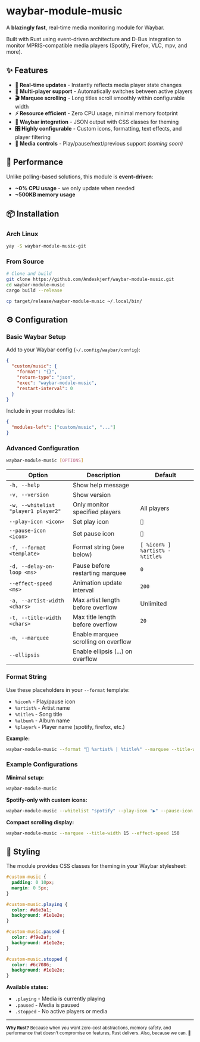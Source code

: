 # waybar-module-music

A **blazingly fast**, real-time media monitoring module for Waybar.

Built with Rust using event-driven architecture and D-Bus integration to monitor MPRIS-compatible media players (Spotify, Firefox, VLC, mpv, and more).

## ✨ Features

- **🔄 Real-time updates** - Instantly reflects media player state changes
- **📱 Multi-player support** - Automatically switches between active players
- **🎬 Marquee scrolling** - Long titles scroll smoothly within configurable width
- **⚡ Resource efficient** - Zero CPU usage, minimal memory footprint
- **🎨 Waybar integration** - JSON output with CSS classes for theming
- **🎛️ Highly configurable** - Custom icons, formatting, text effects, and player filtering
- **🔧 Media controls** - Play/pause/next/previous support *(coming soon)*

## 🚀 Performance

Unlike polling-based solutions, this module is **event-driven**:
- **~0% CPU usage** - we only update when needed
- **~500KB memory usage**

## 📦 Installation

### Arch Linux
```bash
yay -S waybar-module-music-git
```

### From Source
```bash
# Clone and build
git clone https://github.com/Andeskjerf/waybar-module-music.git
cd waybar-module-music
cargo build --release

cp target/release/waybar-module-music ~/.local/bin/
```

## ⚙️ Configuration

### Basic Waybar Setup

Add to your Waybar config (`~/.config/waybar/config`):
```json
{
  "custom/music": {
    "format": "{}",
    "return-type": "json",
    "exec": "waybar-module-music",
    "restart-interval": 0
  }
}
```

Include in your modules list:
```json
{
  "modules-left": ["custom/music", "..."]
}
```

### Advanced Configuration

```bash
waybar-module-music [OPTIONS]
```

| Option | Description | Default |
|--------|-------------|---------|
| `-h, --help` | Show help message | |
| `-v, --version` | Show version | |
| `-w, --whitelist "player1 player2"` | Only monitor specified players | All players |
| `--play-icon <icon>` | Set play icon | `` |
| `--pause-icon <icon>` | Set pause icon | `` |
| `-f, --format <template>` | Format string (see below) | `[ %icon% ] %artist% - %title%` |
| `-d, --delay-on-loop <ms>` | Pause before restarting marquee | `0` |
| `--effect-speed <ms>` | Animation update interval | `200` |
| `-a, --artist-width <chars>` | Max artist length before overflow | Unlimited |
| `-t, --title-width <chars>` | Max title length before overflow | `20` |
| `-m, --marquee` | Enable marquee scrolling on overflow | |
| `--ellipsis` | Enable ellipsis (...) on overflow | |

### Format String

Use these placeholders in your `--format` template:
- `%icon%` - Play/pause icon
- `%artist%` - Artist name
- `%title%` - Song title
- `%album%` - Album name
- `%player%` - Player name (spotify, firefox, etc.)

**Example:**
```bash
waybar-module-music --format "🎵 %artist% | %title%" --marquee --title-width 25
```

### Example Configurations

**Minimal setup:**
```bash
waybar-module-music
```

**Spotify-only with custom icons:**
```bash
waybar-module-music --whitelist "spotify" --play-icon "▶" --pause-icon "⏸"
```

**Compact scrolling display:**
```bash
waybar-module-music --marquee --title-width 15 --effect-speed 150
```

## 🎨 Styling

The module provides CSS classes for theming in your Waybar stylesheet:

```css
#custom-music {
  padding: 0 10px;
  margin: 0 5px;
}

#custom-music.playing {
  color: #a6e3a1;
  background: #1e1e2e;
}

#custom-music.paused {
  color: #f9e2af;
  background: #1e1e2e;
}

#custom-music.stopped {
  color: #6c7086;
  background: #1e1e2e;
}
```

**Available states:**
- `.playing` - Media is currently playing
- `.paused` - Media is paused
- `.stopped` - No active players or media

---

<sub>**Why Rust?** Because when you want zero-cost abstractions, memory safety, and performance that doesn't compromise on features, Rust delivers. Also, because we can. 🦀</sub>

